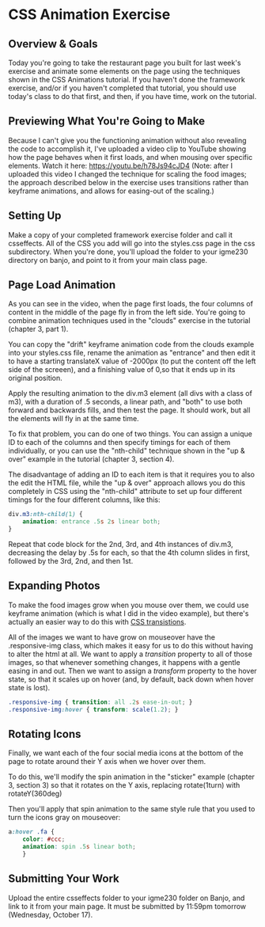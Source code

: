 # CSS Animation Exercise

## Overview & Goals
Today you're going to take the restaurant page you built for last week's exercise and animate some elements on the page using the techniques shown in the CSS Animations tutorial. If you haven't done the framework exercise, and/or if you haven't completed that tutorial, you should use today's class to do that first, and then, if you have time, work on the tutorial. 

## Previewing What You're Going to Make
Because I can't give you the functioning animation without also revealing the code to accomplish it, I've uploaded a video clip to YouTube showing how the page behaves when it first loads, and when mousing over specific elements. Watch it here: https://youtu.be/h78Js94cJD4 (Note: after I uploaded this video I changed the technique for scaling the food images; the approach described below in the exercise uses transitions rather than keyframe animations, and allows for easing-out of the scaling.)

## Setting Up
Make a copy of your completed framework exercise folder and call it csseffects. All of the CSS you add will go into the styles.css page in the css subdirectory.  When you're done, you'll upload the folder to your igme230 directory on banjo, and point to it from your main class page.

## Page Load Animation
As you can see in the video, when the page first loads, the four columns of content in the middle of the page fly in from the left side. You're going to combine animation techniques used in the "clouds" exercise in the tutorial (chapter 3, part 1). 

You can copy the "drift" keyframe animation code from the clouds example into your styles.css file, rename the animation as "entrance" and then edit it to have a starting translateX value of -2000px (to put the content off the left side of the screeen), and a finishing value of 0,so that it ends up in its original position. 

Apply the resulting animation to the div.m3 element (all divs with a class of m3), with a duration of .5 seconds, a linear path, and "both" to use both forward and backwards fills, and then test the page. It should work, but all the elements will fly in at the same time. 

To fix that problem, you can do one of two things. You can assign a unique ID to each of the columns and then specify timings for each of them individually, or you can use the "nth-child" technique shown in the "up & over" example in the tutorial (chapter 3, section 4). 

The disadvantage of adding an ID to each item is that it requires you to also the edit the HTML file, while the "up & over" approach allows you do this completely in CSS using the "nth-child" attribute to set up four different timings for the four different columns, like this:

```css
div.m3:nth-child(1) {
    animation: entrance .5s 2s linear both;
}
```

Repeat that code block for the 2nd, 3rd, and 4th instances of div.m3, decreasing the delay by .5s for each, so that the 4th column slides in first, followed by the 3rd, 2nd, and then 1st. 


## Expanding Photos
To make the food images grow when you mouse over them, we could use keyframe animation (which is what I did in the video example), but there's actually an easier way to do this with [CSS transistions](https://www.w3schools.com/css/css3_transitions.asp).

All of the images we want to have grow on mouseover have the .responsive-img class, which makes it easy for us to do this without having to alter the html at all. We want to apply a *transition* property to all of those images, so that whenever something changes, it happens with a gentle easing in and out. Then we want to assign a *transform* property to the hover state, so that it scales up on hover (and, by default, back down when hover state is lost). 

```css
.responsive-img { transition: all .2s ease-in-out; }
.responsive-img:hover { transform: scale(1.2); }
```

## Rotating Icons
Finally, we want each of the four social media icons at the bottom of the page to rotate around their Y axis when we hover over them. 

To do this, we'll modify the spin animation in the "sticker" example (chapter 3, section 3) so that it rotates on the Y axis, replacing rotate(1turn) with rotateY(360deg)

Then you'll apply that spin animation to the same style rule that you used to turn the icons gray on mouseover:

```css
a:hover .fa { 
    color: #ccc;
    animation: spin .5s linear both;
    }
```
## Submitting Your Work
Upload the entire csseffects folder to your igme230 folder on Banjo, and link to it from your main page. It must be submitted by 11:59pm tomorrow (Wednesday, October 17).



